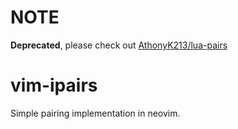 # NOTE
**Deprecated**, please check out [AthonyK213/lua-pairs](https://github.com/AnthonyK213/lua-pairs.git)

# vim-ipairs
Simple pairing implementation in neovim.
